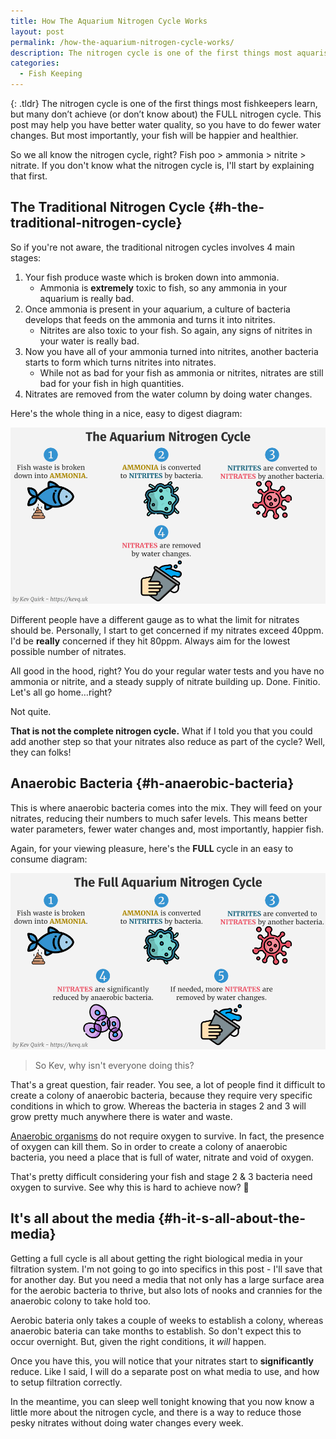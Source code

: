 ```yaml
---
title: How The Aquarium Nitrogen Cycle Works
layout: post
permalink: /how-the-aquarium-nitrogen-cycle-works/
description: The nitrogen cycle is one of the first things most aquarists learn, but many don't know the FULL nitrogen cycle. This post talks about that in more detail.
categories:
  - Fish Keeping
---
```

{: .tldr}
The nitrogen cycle is one of the first things most fishkeepers learn, but many don&#8217;t achieve (or don&#8217;t know about) the FULL nitrogen cycle. This post may help you have better water quality, so you have to do fewer water changes. But most importantly, your fish will be happier and healthier.

So we all know the nitrogen cycle, right? Fish poo > ammonia > nitrite > nitrate. If you don't know what the nitrogen cycle is, I'll start by explaining that first.

## The Traditional Nitrogen Cycle {#h-the-traditional-nitrogen-cycle}

So if you're not aware, the traditional nitrogen cycles involves 4 main stages:

  1. Your fish produce waste which is broken down into ammonia.
      * Ammonia is **extremely** toxic to fish, so any ammonia in your aquarium is really bad.
  2. Once ammonia is present in your aquarium, a culture of bacteria develops that feeds on the ammonia and turns it into nitrites.
      * Nitrites are also toxic to your fish. So again, any signs of nitrites in your water is really bad.
  3. Now you have all of your ammonia turned into nitrites, another bacteria starts to form which turns nitrites into nitrates.
      * While not as bad for your fish as ammonia or nitrites, nitrates are still bad for your fish in high quantities.
  4. Nitrates are removed from the water column by doing water changes.

Here's the whole thing in a nice, easy to digest diagram:

![](/assets/images/nitrogen-cycle-01.png)

<p class="notice">
  Different people have a different gauge as to what the limit for nitrates should be. Personally, I start to get concerned if my nitrates exceed 40ppm. I'd be <strong>really</strong> concerned if they hit 80ppm. Always aim for the lowest possible number of nitrates.
</p>

All good in the hood, right? You do your regular water tests and you have no ammonia or nitrite, and a steady supply of nitrate building up. Done. Finitio. Let's all go home&#8230;right?

Not quite.

**That is not the complete nitrogen cycle.** What if I told you that you could add another step so that your nitrates also reduce as part of the cycle? Well, they can folks!

## Anaerobic Bacteria {#h-anaerobic-bacteria}

This is where anaerobic bacteria comes into the mix. They will feed on your nitrates, reducing their numbers to much safer levels. This means better water parameters, fewer water changes and, most importantly, happier fish.

Again, for your viewing pleasure, here's the **FULL** cycle in an easy to consume diagram:

![](/assets/images/nitrogen-cycle-02.png)

> So Kev, why isn't everyone doing this?

That's a great question, fair reader. You see, a lot of people find it difficult to create a colony of anaerobic bacteria, because they require very specific conditions in which to grow. Whereas the bacteria in stages 2 and 3 will grow pretty much anywhere there is water and waste.

[Anaerobic organisms](https://en.wikipedia.org/wiki/Anaerobic_organism) do not require oxygen to survive. In fact, the presence of oxygen can kill them. So in order to create a colony of anaerobic bacteria, you need a place that is full of water, nitrate and void of oxygen.

That's pretty difficult considering your fish and stage 2 & 3 bacteria need oxygen to survive. See why this is hard to achieve now? 🙂

## It's all about the media {#h-it-s-all-about-the-media}

Getting a full cycle is all about getting the right biological media in your filtration system. I'm not going to go into specifics in this post - I'll save that for another day. But you need a media that not only has a large surface area for the aerobic bacteria to thrive, but also lots of nooks and crannies for the anaerobic colony to take hold too.

Aerobic bateria only takes a couple of weeks to establish a colony, whereas anaerobic bateria can take months to establish. So don't expect this to occur overnight. But, given the right conditions, it _will_ happen.

Once you have this, you will notice that your nitrates start to **significantly** reduce. Like I said, I will do a separate post on what media to use, and how to setup filtration correctly.

In the meantime, you can sleep well tonight knowing that you now know a little more about the nitrogen cycle, and there is a way to reduce those pesky nitrates without doing water changes every week.

